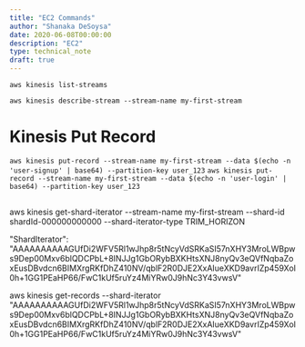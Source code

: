 ```yaml
---
title: "EC2 Commands"
author: "Shanaka DeSoysa"
date: 2020-06-08T00:00:00
description: "EC2"
type: technical_note
draft: true
---
```


`aws kinesis list-streams`

`aws kinesis describe-stream --stream-name my-first-stream`

# Kinesis Put Record

`aws kinesis put-record --stream-name my-first-stream --data $(echo -n 'user-signup' | base64) --partition-key user_123`
`aws kinesis put-record --stream-name my-first-stream --data $(echo -n 'user-login' | base64) --partition-key user_123`

## 
aws kinesis get-shard-iterator --stream-name my-first-stream --shard-id shardId-000000000000 --shard-iterator-type TRIM_HORIZON

"ShardIterator": "AAAAAAAAAAGUfDi2WFV5Rl1wJhp8r5tNcyVdSRKaSI57nXHY3MroLWBpws9Dep00Mxv6blQDCPbL+8INJJg1GbORybBXKHtsXNJ8nyQv3eQVfNqbaZoxEusDBvdcn6BIMXrgRKfDhZ410NV/qblF2R0DJE2XxAIueXKD9avrIZp459XoI0h+1GG1PEaHP66/FwC1kUf5ruYz4MiYRw0J9hNc3Y43vwsV"

aws kinesis get-records --shard-iterator "AAAAAAAAAAGUfDi2WFV5Rl1wJhp8r5tNcyVdSRKaSI57nXHY3MroLWBpws9Dep00Mxv6blQDCPbL+8INJJg1GbORybBXKHtsXNJ8nyQv3eQVfNqbaZoxEusDBvdcn6BIMXrgRKfDhZ410NV/qblF2R0DJE2XxAIueXKD9avrIZp459XoI0h+1GG1PEaHP66/FwC1kUf5ruYz4MiYRw0J9hNc3Y43vwsV"